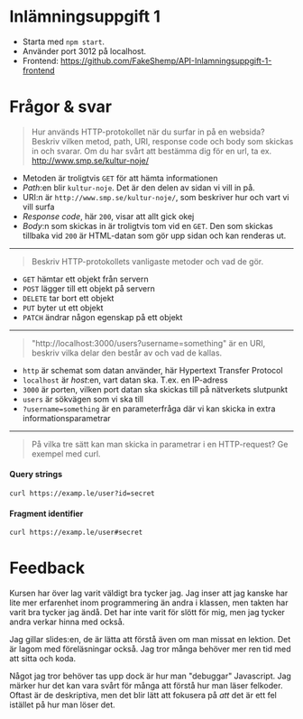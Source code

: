 # Inlämningsuppgift 1

- Starta med `npm start`. 
- Använder port 3012 på localhost.
- Frontend: https://github.com/FakeShemp/API-Inlamningsuppgift-1-frontend

# Frågor & svar

> Hur används HTTP-protokollet när du surfar in på en websida? Beskriv vilken metod, path, URI, response code och body som skickas in och svarar. Om du har svårt att bestämma dig för en url, ta ex. http://www.smp.se/kultur-noje/
- Metoden är troligtvis `GET` för att hämta informationen
- *Path*:en blir `kultur-noje`. Det är den delen av sidan vi vill in på.
- URI:n är `http://www.smp.se/kultur-noje/`, som beskriver hur och vart vi vill surfa
- *Response code*, här `200`, visar att allt gick okej
- *Body*:n som skickas in är troligtvis tom vid en `GET`. Den som skickas tillbaka vid `200` är HTML-datan som gör upp sidan och kan renderas ut.
---
> Beskriv HTTP-protokollets vanligaste metoder och vad de gör.
- `GET` hämtar ett objekt från servern
- `POST` lägger till ett objekt på servern
- `DELETE` tar bort ett objekt
- `PUT` byter ut ett objekt
- `PATCH` ändrar någon egenskap på ett objekt
---
> "http://localhost:3000/users?username=something" är en URI, beskriv vilka delar den består av och vad de kallas.
- `http` är schemat som datan använder, här Hypertext Transfer Protocol
- `localhost` är *host*:en, vart datan ska. T.ex. en IP-adress
- `3000` är porten, vilken port datan ska skickas till på nätverkets slutpunkt
- `users` är sökvägen som vi ska till
- `?username=something` är en parameterfråga där vi kan skicka in extra informationsparametrar
---
> På vilka tre sätt kan man skicka in parametrar i en HTTP-request? Ge exempel med curl.

#### Query strings
`curl https://examp.le/user?id=secret`

#### Fragment identifier
`curl https://examp.le/user#secret`

#### 

# Feedback
Kursen har över lag varit väldigt bra tycker jag. Jag inser att jag kanske har lite mer erfarenhet inom programmering än andra i klassen, men takten har varit bra tycker jag ändå. Det har inte varit för slött för mig, men jag tycker andra verkar hinna med också.

Jag gillar slides:en, de är lätta att förstå även om man missat en lektion. Det är lagom med föreläsningar också. Jag tror många behöver mer ren tid med att sitta och koda.

Något jag tror behöver tas upp dock är hur man "debuggar" Javascript. Jag märker hur det kan vara svårt för många att förstå hur man läser felkoder. Oftast är de deskriptiva, men det blir lätt att fokusera på *att* det är ett fel istället på hur man löser det.

